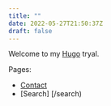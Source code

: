 ```yaml
---
title: ""
date: 2022-05-27T21:50:37Z
draft: false
---
```


Welcome to my [Hugo](https://gohugo.io/) tryal.

Pages:
- [Contact](/contact)
- [Search] [/search)
